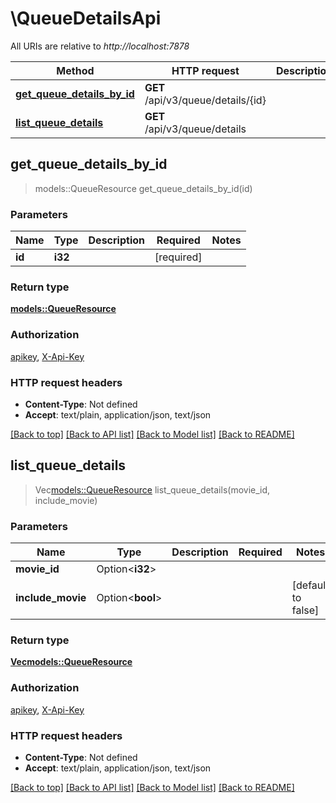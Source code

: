 # \QueueDetailsApi

All URIs are relative to *http://localhost:7878*

Method | HTTP request | Description
------------- | ------------- | -------------
[**get_queue_details_by_id**](QueueDetailsApi.md#get_queue_details_by_id) | **GET** /api/v3/queue/details/{id} | 
[**list_queue_details**](QueueDetailsApi.md#list_queue_details) | **GET** /api/v3/queue/details | 



## get_queue_details_by_id

> models::QueueResource get_queue_details_by_id(id)


### Parameters


Name | Type | Description  | Required | Notes
------------- | ------------- | ------------- | ------------- | -------------
**id** | **i32** |  | [required] |

### Return type

[**models::QueueResource**](QueueResource.md)

### Authorization

[apikey](../README.md#apikey), [X-Api-Key](../README.md#X-Api-Key)

### HTTP request headers

- **Content-Type**: Not defined
- **Accept**: text/plain, application/json, text/json

[[Back to top]](#) [[Back to API list]](../README.md#documentation-for-api-endpoints) [[Back to Model list]](../README.md#documentation-for-models) [[Back to README]](../README.md)


## list_queue_details

> Vec<models::QueueResource> list_queue_details(movie_id, include_movie)


### Parameters


Name | Type | Description  | Required | Notes
------------- | ------------- | ------------- | ------------- | -------------
**movie_id** | Option<**i32**> |  |  |
**include_movie** | Option<**bool**> |  |  |[default to false]

### Return type

[**Vec<models::QueueResource>**](QueueResource.md)

### Authorization

[apikey](../README.md#apikey), [X-Api-Key](../README.md#X-Api-Key)

### HTTP request headers

- **Content-Type**: Not defined
- **Accept**: text/plain, application/json, text/json

[[Back to top]](#) [[Back to API list]](../README.md#documentation-for-api-endpoints) [[Back to Model list]](../README.md#documentation-for-models) [[Back to README]](../README.md)

